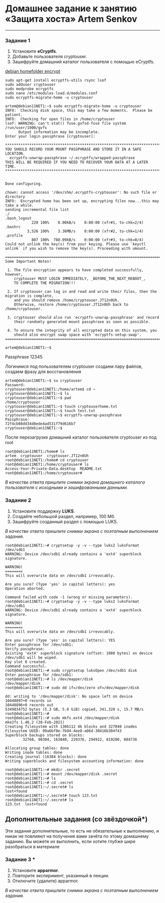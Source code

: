 # Домашнее задание к занятию  «Защита хоста» Artem Senkov

------

### Задание 1

1. Установите **eCryptfs**.
2. Добавьте пользователя cryptouser.
3. Зашифруйте домашний каталог пользователя с помощью eCryptfs.

[debian homefolder encrypt](https://wiki.debian.org/TransparentEncryptionForHomeFolder)

```shell
sudo apt-get install ecryptfs-utils rsync lsof
sudo adduser cryptouser
sudo modprobe ecryptfs
sudo nano /etc/modules-load.d/modules.conf
sudo ecryptfs-migrate-home -u cryptouser
```

```
artem@debian11NET1:~$ sudo ecryptfs-migrate-home -u cryptouser
INFO:  Checking disk space, this may take a few moments.  Please be patient.
INFO:  Checking for open files in /home/cryptouser
lsof: WARNING: can't stat() fuse.gvfsd-fuse file system /run/user/1000/gvfs
      Output information may be incomplete.
Enter your login passphrase [cryptouser]:

************************************************************************
YOU SHOULD RECORD YOUR MOUNT PASSPHRASE AND STORE IT IN A SAFE LOCATION.
  ecryptfs-unwrap-passphrase ~/.ecryptfs/wrapped-passphrase
THIS WILL BE REQUIRED IF YOU NEED TO RECOVER YOUR DATA AT A LATER TIME.
************************************************************************


Done configuring.

chown: cannot access '/dev/shm/.ecryptfs-cryptouser': No such file or directory
INFO:  Encrypted home has been set up, encrypting files now...this may take a while.
sending incremental file list
./
.bash_logout
            220 100%    0.00kB/s    0:00:00 (xfr#1, to-chk=2/4)
.bashrc
          3,526 100%    3.36MB/s    0:00:00 (xfr#2, to-chk=1/4)
.profile
            807 100%  788.09kB/s    0:00:00 (xfr#3, to-chk=0/4)
Could not unlink the key(s) from your keying. Please use `keyctl unlink` if you wish to remove the key(s). Proceeding with umount.

========================================================================
Some Important Notes!

 1. The file encryption appears to have completed successfully, however,
    cryptouser MUST LOGIN IMMEDIATELY, _BEFORE_THE_NEXT_REBOOT_,
    TO COMPLETE THE MIGRATION!!!

 2. If cryptouser can log in and read and write their files, then the migration is complete,
    and you should remove /home/cryptouser.JT12n0Uh.
    Otherwise, restore /home/cryptouser.JT12n0Uh back to /home/cryptouser.

 3. cryptouser should also run 'ecryptfs-unwrap-passphrase' and record
    their randomly generated mount passphrase as soon as possible.

 4. To ensure the integrity of all encrypted data on this system, you
    should also encrypt swap space with 'ecryptfs-setup-swap'.
========================================================================

artem@debian11NET1:~$

```
Passphrase 12345 

Логинимся под пользователем cryptouser создаем пару файлов, создаем фразу для восстановления

```shell
artem@debian11NET1:~$ su cryptouser
Password:
cryptouser@debian11NET1:/home/artem$ cd ~
cryptouser@debian11NET1:~$ ls
cryptouser@debian11NET1:~$ pwd
/home/cryptouser
cryptouser@debian11NET1:~$ touch cryptouserhome.txt
cryptouser@debian11NET1:~$ touch test.txt
cryptouser@debian11NET1:~$ ecryptfs-unwrap-passphrase
Passphrase:
72f4cb08dd34d8ede4ad531f79d616b7
cryptouser@debian11NET1:~$
```

После перезагрузке домашний каталог пользователя cryptouser из под root
```
root@debian11NET1:/home# ls
artem  cryptouser  cryptouser.JT12n0Uh
root@debian11NET1:/home# cd cryptouser
root@debian11NET1:/home/cryptouser# ls
Access-Your-Private-Data.desktop  README.txt
root@debian11NET1:/home/cryptouser#
```



*В качестве ответа  пришлите снимки экрана домашнего каталога пользователя с исходными и зашифрованными данными.*  

### Задание 2

1. Установите поддержку **LUKS**.
2. Создайте небольшой раздел, например, 100 Мб.
3. Зашифруйте созданный раздел с помощью LUKS.

*В качестве ответа пришлите снимки экрана с поэтапным выполнением задания.*
```
root@debian11NET1:~# cryptsetup -y -v --type luks2 luksFormat /dev/sdb1
WARNING: Device /dev/sdb1 already contains a 'ext4' superblock signature.

WARNING!
========
This will overwrite data on /dev/sdb1 irrevocably.

Are you sure? (Type 'yes' in capital letters): yes
Operation aborted.

Command failed with code -1 (wrong or missing parameters).
root@debian11NET1:~# cryptsetup -y -v --type luks2 luksFormat /dev/sdb1
WARNING: Device /dev/sdb1 already contains a 'ext4' superblock signature.

WARNING!
========
This will overwrite data on /dev/sdb1 irrevocably.

Are you sure? (Type 'yes' in capital letters): YES
Enter passphrase for /dev/sdb1:
Verify passphrase:
Existing 'ext4' superblock signature (offset: 1080 bytes) on device /dev/sdb1 will be wiped.
Key slot 0 created.
Command successful.
root@debian11NET1:~# sudo cryptsetup luksOpen /dev/sdb1 disk
Enter passphrase for /dev/sdb1:
root@debian11NET1:~# ls /dev/mapper/disk
/dev/mapper/disk
root@debian11NET1:~# sudo dd if=/dev/zero of=/dev/mapper/disk

dd: writing to '/dev/mapper/disk': No space left on device
10448897+0 records in
10448896+0 records out
5349834752 bytes (5.3 GB, 5.0 GiB) copied, 341.328 s, 15.7 MB/s
root@debian11NET1:~#
root@debian11NET1:~# sudo mkfs.ext4 /dev/mapper/disk
mke2fs 1.46.2 (28-Feb-2021)
Creating filesystem with 1306112 4k blocks and 327040 inodes
Filesystem UUID: 99a6bf8e-7b94-4ee8-a06d-30416b304f43
Superblock backups stored on blocks:
        32768, 98304, 163840, 229376, 294912, 819200, 884736

Allocating group tables: done
Writing inode tables: done
Creating journal (16384 blocks): done
Writing superblocks and filesystem accounting information: done

root@debian11NET1:~# mkdir .secret
root@debian11NET1:~# mount /dev/mapper/disk .secret
root@debian11NET1:~# ls
root@debian11NET1:~# cd .secret
root@debian11NET1:~/.secret# ls
lost+found
root@debian11NET1:~/.secret# touch 123.txt
root@debian11NET1:~/.secret# ls
123.txt  lost+found
```

## Дополнительные задания (со звёздочкой*)

Эти задания дополнительные, то есть не обязательные к выполнению, и никак не повлияют на получение вами зачёта по этому домашнему заданию. Вы можете их выполнить, если хотите глубже шире разобраться в материале

### Задание 3 *

1. Установите **apparmor**.
2. Повторите эксперимент, указанный в лекции.
3. Отключите (удалите) apparmor.


*В качестве ответа пришлите снимки экрана с поэтапным выполнением задания.*


